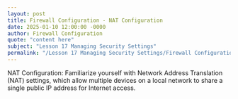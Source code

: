 ```yaml
---
layout: post
title: Firewall Configuration - NAT Configuration
date: 2025-01-10 12:00:00 -0000
author: Firewall Configuration
quote: "content here"
subject: "Lesson 17 Managing Security Settings"
permalink: "/Lesson 17 Managing Security Settings/Firewall Configuration/Firewall Configuration - NAT Configuration"
---
```


NAT Configuration: Familiarize yourself with Network Address Translation (NAT) settings, which allow multiple devices on a local network to share a single public IP address for Internet access.
